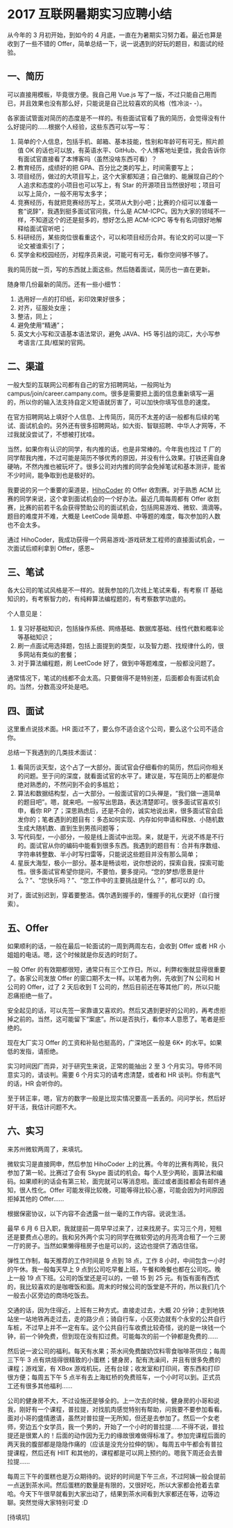 # 2017 互联网暑期实习应聘小结

从今年的 3 月初开始，到如今的 4 月底，一直在为暑期实习努力着。最近也算是收到了一些不错的 Offer，简单总结一下，说一说遇到的好玩的题目，和面试的经验。

## 一、简历

可以直接用模板，毕竟很方便。我自己用 Vue.js 写了一版，不过只能自己用而已，并且效果也没有那么好，只能说是自己比较喜欢的风格（性冷淡- -）。

各家面试管面对简历的态度是不一样的。有些面试官看了我的简历，会觉得没有什么好提问的……根据个人经验，这些东西可以写一写：

1. 简单的个人信息，包括手机、邮箱、基本技能，性别和年龄可有可无，照片颜值 OK 的话也可以放，有英语水平、GitHub、个人博客地址更佳，我会告诉你有面试官直接看了本博客吗（虽然没啥东西可看）？
2. 教育经历，成绩好的把 GPA、百分比之类的写上，时间需要写上；
3. 项目经历，做过的大项目写上，这个大家都知道；自己做的、能展现自己的个人追求和态度的小项目也可以写上，有 Star 的开源项目当然很好啦；项目可以写上简介，一般不用写太多字；
4. 竞赛经历，有就把竞赛经历写上，奖项从大到小吧；比赛的介绍可以准备一套“说辞”，我遇到挺多面试官问我，什么是 ACM-ICPC。因为大家的领域不一样，不知道这个的还是挺多的，想好怎么把 ACM-ICPC 等专有名词很好地解释给面试官听吧；
5. 科研经历，某些岗位很看重这个，可以和项目经历合并。有论文的可以提一下论文被谁索引了；
6. 奖学金和校园经历，对程序员来说，可能可有可无，看你空间够不够了。

我的简历就一页，写的东西就上面这些。然后随着面试，简历也一直在更新。

随身带几份最新的简历。还有一些小细节：

1. 选用好一点的打印纸，彩印效果好很多；
2. 对齐，征服处女座；
3. 整洁，同上；
4. 避免使用“精通”；
5. 英文大小写和汉语基本语法常识，避免 JAVA、H5 等引战的词汇，大小写参考语言/工具/框架的官网。

## 二、渠道

一般大型的互联网公司都有自己的官方招聘网站，一般网址为 campus/join/career.campany.com。很多是需要把上面的信息重新填写一遍的，所以你的输入法支持自定义短语就厉害了，可以加快你填写信息的速度。

在官方招聘网站上填好个人信息、上传简历，简历不太差的话一般都有后续的笔试、面试机会的。另外还有很多招聘网站，如大街、智联招聘、中华人才网等，不过我就没尝试了，不想被打扰哇。

当然，如果你有认识的同学，有内推的话，也是非常棒的。今年我也找过 T 厂的同学帮我内推，不过可能是简历不够优秀的原因，并没有什么效果。打铁还需自身硬呐，不然内推也被玩坏了。很多公司对内推的同学会免掉笔试和基本测评，能省不少时间，能争取到也是极好的。

我要说的另一个重要的渠道是，[HihoCoder](https://hihocoder.com/contest/offers16) 的 Offer 收割赛。对于熟悉 ACM 比赛的同学来说，这个拿到面试机会的一个好办法。最近几周每周都有 Offer 收割赛，比赛的前若干名会获得赞助公司的面试机会，包括网易游戏、微软、滴滴等。题目的难度并不难，大概是 LeetCode 简单题、中等题的难度，每次参加的人数也不会太多。

通过 HihoCoder，我成功获得一个网易游戏-游戏研发工程师的直接面试机会，一次面试后顺利拿到 Offer，感恩~

## 三、笔试

各大公司的笔试风格是不一样的。就我参加的几次线上笔试来看，有考察 IT 基础知识的，有考察智力的，有纯粹算法编程题的，有考察数学功底的。

个人意见是：

1. 复习好基础知识，包括操作系统、网络基础、数据库基础、线性代数和概率论等基础知识；
2. 刷一点面试用选择题，包括上面提到的类型，以及智力题、找规律什么的，很多网站有类似的套餐；
3. 对于算法编程题，刷 LeetCode 好了，做到中等题难度，一般都没问题了。

通常情况下，笔试的线都不会太高。只要做得不是特别差，后面都会有面试机会的。当然，分数高没坏处是吧。

## 四、面试

这里重点说技术面。HR 面过不了，要么你不适合这个公司，要么这个公司不适合你。

总结一下我遇到的几类技术面试：

1. 看简历谈天型，这个占了一大部分。面试官会仔细看你的简历，然后问你相关的问题。至于问的深度，就看面试官的水平了。建议是，写在简历上的都是你绝对熟悉的，不然问到不会的多尴尬；
2. 算法和数据结构型，占一大部分。一般面试官的口头禅是，“我们做一道简单的题目吧”。嗯，就来吧。一般写出思路，表达清楚即可。很多面试官喜欢引申，看你 RP 了；深思熟虑后，还是不会的，诚实地说出来，很多面试官会启发你的；笔者遇到的题目有：多态如何实现、内存如何申请和释放、小随机数生成大随机数、直到生到男孩问题等；
3. 写代码型，一小部分，一般是线上面试中出现。来，就是干，光说不练是不行的。面试官从你的编码中能看到很多东西。我遇到的题目有：合并有序数组、字符串转整数、半小时写扫雷等，只能说这些题目并没有那么简单；
4. 星辰大海型，极小一部分。基本是畅谈啦，说你想说的，探索自我，探索可能性。很多面试官希望你提问，不要怕，要多提问。“您的梦想/愿景是什么？”、“您快乐吗？”、“您工作中的主要挑战是什么？”，都可以的 :D。

对了，面试别迟到，穿着要整洁。偶尔遇到握手的，懂握手的礼仪更好（自行搜索）。

## 五、Offer

如果顺利的话，一般在最后一轮面试的一周到两周左右，会收到 Offer 或者 HR 小姐姐的电话。嗯，这个时候就是你反选的时刻了。

一般 Offer 的有效期都很短，通常只有三个工作日。所以，利弊权衡就显得很重要了。各家公司发放 Offer 的窗口期不太一样。以笔者为例，先收到了N 公司和 H 公司的 Offer，过了 2 天后收到 T 公司的，然后目前还在等其他厂的，所以只能忍痛拒绝一些了。

安全起见的话，可以先签一家靠谱又喜欢的。然后又遇到更好的公司的，再考虑拒掉之前的。当然，这可能留下“案底”。所以是否执行，看你本人意愿了。笔者是拒绝的。

现在大厂实习 Offer 的工资和补贴也挺高的，广深地区一般是 6K+ 的水平。如果低的发指，请拒绝。

实习时间因厂而异，对于研究生来说，正常的能抽出 2 至 3 个月实习。导师不同意实习的，请谈判。需要 6 个月实习的请考虑清楚，或者和 HR 谈判。你有底气的话，HR 会听你的。

至于转正率，嗯，官方的数字一般是比现实情况要高一丢丢的。问问学长，然后好好干活，我估计问题不大。

## 六、实习

来苏州微软两周了，来填坑。

微软实习是直接网申，然后参加 HihoCoder 上的比赛。今年的比赛有两轮，我只参加了第一轮。比赛过了会有 Skype 面试的机会。每个人至少两轮，面算法和编码。如果顺利的话会有第三轮，面完就可以等消息啦。面过或者面挂都会有邮件通知，很人性化。Offer 可能发得比较晚，可能等得比较心塞，可能会因为时间原因拒掉其他的 Offer……

根据保密协议，以下内容不会透露一丝一毫的工作内容。说说生活。

最早 6 月 6 日入职，我就提前一周早早过来了，过来找房子。实习三个月，短租还是要费点心思的。我和另外两个实习的同学在微软旁边的月亮湾合租了一个三房一厅的房子。当然如果懒得租房子也是可以的，这边也提供了酒店住宿。

弹性工作制，每天推荐的工作时间是 9 点到 18 点，工作 8 小时，中间包含一小时的午休。我一般每天早上 9 点到公司吃早餐上班，午餐和晚餐也都在公司吃。晚上一般 19 点下班。公司的饭堂还是可以的，一顿 15 到 25 元。有饭有面有西式的，我比较喜欢的是咖喱饭和面。周末的时候公司的饭堂是不开的，所以我们几个一般去小区旁边的商场吃饭去。

交通的话，因为住得近，上班有三种方式。直接走过去，大概 20 分钟；走到地铁站坐一站地铁再走过去，走的路少点；骑自行车，小区旁边就有个永安的公共自行车桩，不过早上并不一定有车。这个公共自行车收费比较奇怪，说的是一块钱一个钟，前一个钟免费，但到现在没有扣过费。可能每次的前一个钟都是免费的……

然后说一波公司的福利。每天有水果；茶水间免费酸奶饮料零食咖啡茶供应；每周三下午 3 点有烘焙得很精致的小蛋糕；健身房，配有洗澡间，并且有很多免费的课程；游戏室，有 XBox 游戏机玩，还有台球；收发室和打印间，寄东西和打印很方便；每周五下午 5 点半有去上海虹桥的免费班车，一个小时可以到。正式员工还有很多其他福利……

公司的健身房不大，不过设施还是够全的。上一次去的时候，健身房的小哥和说我，刚好有一个课程，普拉提，对找肌肉感觉特别有帮助，问我要不要参加看看。面对小哥的盛情邀请，虽然对普拉提一无所知，但还是去参加了。然后一个女老师，旁边五个女学员，我一个男的，开始了一个小时的普拉提……不得不说，普拉提还是很累人的！后面的动作因为无力的缘故很难做得标准了。参加完课程后面的两天我的腹部都是隐隐作痛的（应该是没充分拉伸的锅）。每周五中午都会有普拉提课程，然后还有 HIIT 和其他的，课程都是可以网上预约的。嗯我下周还会去普拉提……

每周三下午的蛋糕也是万众期待的。说好的时间是下午三点，不过阿姨一般会提前一点送到茶水间。然后蛋糕的数量是有限的，又很好吃，所以大家都会抢着去拿哈。今天下午很早就看到大家出动了，结果到茶水间看到大家都还在等，边等边聊。突然觉得大家特别可爱 :D

[待填坑]